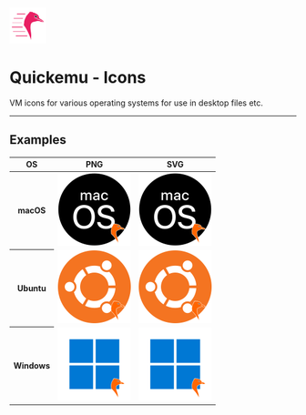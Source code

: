 <img src="quickemu.png" alt="quickemu" width="64" />

# Quickemu - Icons

VM icons for various operating systems for use in desktop files etc.

<hr />

## Examples
<table>
	<thead>
		<tr>
			<th>OS</th>
			<th>PNG</th>
			<th>SVG</tg>
		</tr>
	</thead>
	<tbody>
		<tr>
			<th><b>macOS</b></th>
			<td><img src="examples/macos.png" alt="macOS PNG" width="128"/></td>
			<td><img src="examples/macos.svg" alt="macOS SVG" width="128"/></td>
		</tr>
		<tr>
			<th><b>Ubuntu</b></th>
			<td><img src="examples/ubuntu.png" alt="Ubuntu PNG" width="128"/></td>
			<td><img src="examples/ubuntu.svg" alt="Ubuntu SVG" width="128"/></td>
		</tr>
		<tr>
			<th><b>Windows</b></th>
			<td><img src="examples/windows.png" alt="Windows PNG" width="128"/></td>
			<td><img src="examples/windows.svg" alt="Window SVG" width="128"/></td>
		</tr>
   	</tbody>
</table>
